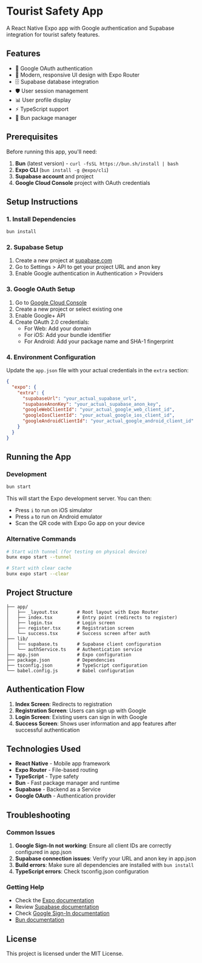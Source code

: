 # Tourist Safety App

A React Native Expo app with Google authentication and Supabase integration for tourist safety features.

## Features

- 🔐 Google OAuth authentication
- 📱 Modern, responsive UI design with Expo Router
- 🗄️ Supabase database integration
- 🛡️ User session management
- 📊 User profile display
- ⚡ TypeScript support
- 🚀 Bun package manager

## Prerequisites

Before running this app, you'll need:

1. **Bun** (latest version) - `curl -fsSL https://bun.sh/install | bash`
2. **Expo CLI** (`bun install -g @expo/cli`)
3. **Supabase account** and project
4. **Google Cloud Console** project with OAuth credentials

## Setup Instructions

### 1. Install Dependencies

```bash
bun install
```

### 2. Supabase Setup

1. Create a new project at [supabase.com](https://supabase.com)
2. Go to Settings > API to get your project URL and anon key
3. Enable Google authentication in Authentication > Providers

### 3. Google OAuth Setup

1. Go to [Google Cloud Console](https://console.cloud.google.com)
2. Create a new project or select existing one
3. Enable Google+ API
4. Create OAuth 2.0 credentials:
   - For Web: Add your domain
   - For iOS: Add your bundle identifier
   - For Android: Add your package name and SHA-1 fingerprint

### 4. Environment Configuration

Update the `app.json` file with your actual credentials in the `extra` section:

```json
{
  "expo": {
    "extra": {
      "supabaseUrl": "your_actual_supabase_url",
      "supabaseAnonKey": "your_actual_supabase_anon_key",
      "googleWebClientId": "your_actual_google_web_client_id",
      "googleIosClientId": "your_actual_google_ios_client_id",
      "googleAndroidClientId": "your_actual_google_android_client_id"
    }
  }
}
```

## Running the App

### Development

```bash
bun start
```

This will start the Expo development server. You can then:

- Press `i` to run on iOS simulator
- Press `a` to run on Android emulator
- Scan the QR code with Expo Go app on your device

### Alternative Commands

```bash
# Start with tunnel (for testing on physical device)
bunx expo start --tunnel

# Start with clear cache
bunx expo start --clear
```

## Project Structure

```
├── app/
│   ├── _layout.tsx       # Root layout with Expo Router
│   ├── index.tsx         # Entry point (redirects to register)
│   ├── login.tsx         # Login screen
│   ├── register.tsx      # Registration screen
│   └── success.tsx       # Success screen after auth
├── lib/
│   ├── supabase.ts       # Supabase client configuration
│   └── authService.ts    # Authentication service
├── app.json              # Expo configuration
├── package.json          # Dependencies
├── tsconfig.json         # TypeScript configuration
└── babel.config.js       # Babel configuration
```

## Authentication Flow

1. **Index Screen**: Redirects to registration
2. **Registration Screen**: Users can sign up with Google
3. **Login Screen**: Existing users can sign in with Google
4. **Success Screen**: Shows user information and app features after successful authentication

## Technologies Used

- **React Native** - Mobile app framework
- **Expo Router** - File-based routing
- **TypeScript** - Type safety
- **Bun** - Fast package manager and runtime
- **Supabase** - Backend as a Service
- **Google OAuth** - Authentication provider

## Troubleshooting

### Common Issues

1. **Google Sign-In not working**: Ensure all client IDs are correctly configured in app.json
2. **Supabase connection issues**: Verify your URL and anon key in app.json
3. **Build errors**: Make sure all dependencies are installed with `bun install`
4. **TypeScript errors**: Check tsconfig.json configuration

### Getting Help

- Check the [Expo documentation](https://docs.expo.dev/)
- Review [Supabase documentation](https://supabase.com/docs)
- Check [Google Sign-In documentation](https://developers.google.com/identity/sign-in/web)
- [Bun documentation](https://bun.sh/docs)

## License

This project is licensed under the MIT License.